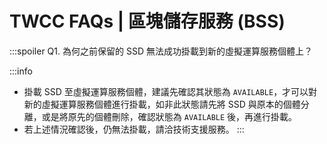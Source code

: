 # TWCC FAQs | 區塊儲存服務 (BSS)

:::spoiler Q1. 為何之前保留的 SSD 無法成功掛載到新的虛擬運算服務個體上？

:::info

- 掛載 SSD 至虛擬運算服務個體，建議先確認其狀態為 `AVAILABLE`，才可以對新的虛擬運算服務個體進行掛載，如非此狀態請先將 SSD 與原本的個體分離，或是將原先的個體刪除，確認狀態為 `AVAILABLE` 後，再進行掛載。
- 若上述情況確認後，仍無法掛載，請洽技術支援服務。
:::
